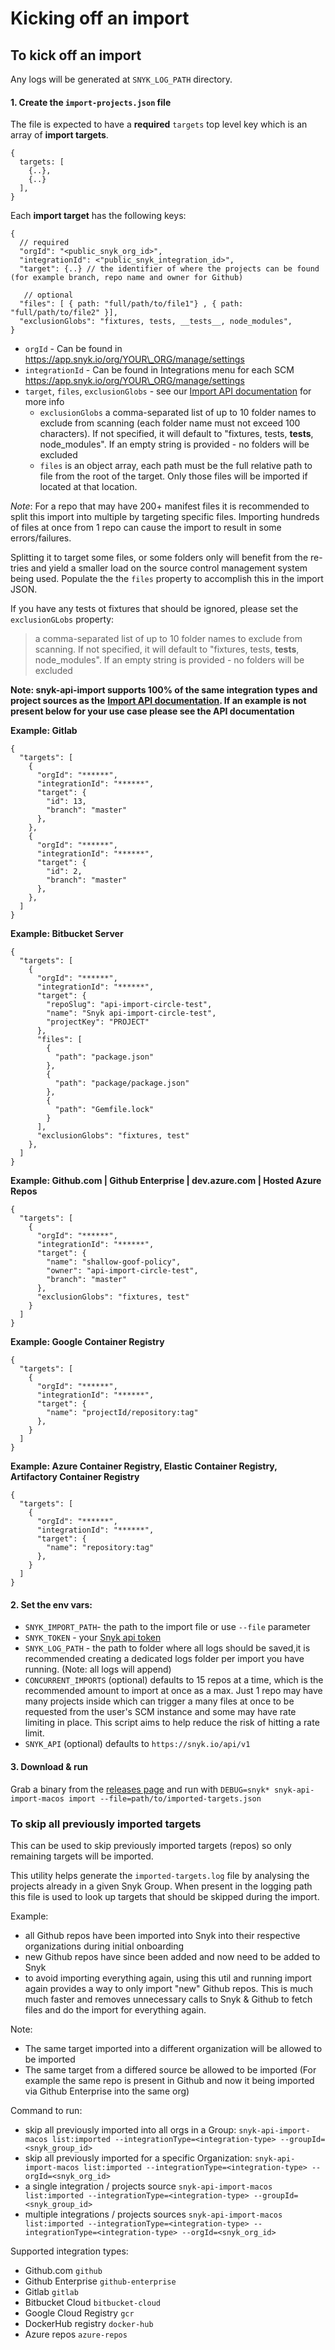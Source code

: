 # Kicking off an import

## To kick off an import

Any logs will be generated at `SNYK_LOG_PATH` directory.

#### 1. Create the `import-projects.json` file

The file is expected to have a **required** `targets` top level key which is an array of **import targets**.

```
{
  targets: [
    {..},
    {..}
  ],
}
```

Each **import target** has the following keys:

```
{
  // required
  "orgId": "<public_snyk_org_id>",
  "integrationId": <"public_snyk_integration_id>",
  "target": {..} // the identifier of where the projects can be found (for example branch, repo name and owner for Github)

   // optional
  "files": [ { path: "full/path/to/file1"} , { path: "full/path/to/file2" }],
  "exclusionGlobs": "fixtures, tests, __tests__, node_modules",
}
```

* `orgId` - Can be found in https://app.snyk.io/org/YOUR\_ORG/manage/settings
* `integrationId` - Can be found in Integrations menu for each SCM https://app.snyk.io/org/YOUR\_ORG/manage/settings
* `target`, `files`, `exclusionGlobs` - see our [Import API documentation](https://snyk.docs.apiary.io/#reference/integrations/import-projects/import) for more info
  * `exclusionGlobs` a comma-separated list of up to 10 folder names to exclude from scanning (each folder name must not exceed 100 characters). If not specified, it will default to "fixtures, tests, **tests**, node\_modules". If an empty string is provided - no folders will be excluded
  * `files` is an object array, each path must be the full relative path to file from the root of the target. Only those files will be imported if located at that location.

_Note_: For a repo that may have 200+ manifest files it is recommended to split this import into multiple by targeting specific files. Importing hundreds of files at once from 1 repo can cause the import to result in some errors/failures.

Splitting it to target some files, or some folders only will benefit from the re-tries and yield a smaller load on the source control management system being used. Populate the the `files` property to accomplish this in the import JSON.

If you have any tests ot fixtures that should be ignored, please set the `exclusionGLobs` property:

> a comma-separated list of up to 10 folder names to exclude from scanning. If not specified, it will default to "fixtures, tests, **tests**, node\_modules". If an empty string is provided - no folders will be excluded

**Note: snyk-api-import supports 100% of the same integration types and project sources as the** [**Import API documentation**](https://snyk.docs.apiary.io/#reference/integrations/import-projects/import)**. If an example is not present below for your use case please see the API documentation**

**Example: Gitlab**

```
{
  "targets": [
    {
      "orgId": "******",
      "integrationId": "******",
      "target": {
        "id": 13,
        "branch": "master"
      },
    },
    {
      "orgId": "******",
      "integrationId": "******",
      "target": {
        "id": 2,
        "branch": "master"
      },
    },
  ]
}
```

**Example: Bitbucket Server**

```
{
  "targets": [
    {
      "orgId": "******",
      "integrationId": "******",
      "target": {
        "repoSlug": "api-import-circle-test",
        "name": "Snyk api-import-circle-test",
        "projectKey": "PROJECT"
      },
      "files": [
        {
          "path": "package.json"
        },
        {
          "path": "package/package.json"
        },
        {
          "path": "Gemfile.lock"
        }
      ],
      "exclusionGlobs": "fixtures, test"
    },
  ]
}
```

**Example: Github.com | Github Enterprise | dev.azure.com | Hosted Azure Repos**

```
{
  "targets": [
    {
      "orgId": "******",
      "integrationId": "******",
      "target": {
        "name": "shallow-goof-policy",
        "owner": "api-import-circle-test",
        "branch": "master"
      },
      "exclusionGlobs": "fixtures, test"
    }
  ]
}
```

**Example: Google Container Registry**

```
{
  "targets": [
    {
      "orgId": "******",
      "integrationId": "******",
      "target": {
        "name": "projectId/repository:tag"
      },
    }
  ]
}
```

**Example: Azure Container Registry, Elastic Container Registry, Artifactory Container Registry**

```
{
  "targets": [
    {
      "orgId": "******",
      "integrationId": "******",
      "target": {
        "name": "repository:tag"
      },
    }
  ]
}
```

#### 2. Set the env vars:

* `SNYK_IMPORT_PATH`- the path to the import file or use `--file` parameter
* `SNYK_TOKEN` - your [Snyk api token](https://app.snyk.io/account)
* `SNYK_LOG_PATH` - the path to folder where all logs should be saved,it is recommended creating a dedicated logs folder per import you have running. (Note: all logs will append)
* `CONCURRENT_IMPORTS` (optional) defaults to 15 repos at a time, which is the recommended amount to import at once as a max. Just 1 repo may have many projects inside which can trigger a many files at once to be requested from the user's SCM instance and some may have rate limiting in place. This script aims to help reduce the risk of hitting a rate limit.
* `SNYK_API` (optional) defaults to `https://snyk.io/api/v1`

#### 3. Download & run

Grab a binary from the [releases page](https://github.com/snyk-tech-services/snyk-api-import/releases) and run with `DEBUG=snyk* snyk-api-import-macos import --file=path/to/imported-targets.json`

### To skip all previously imported targets

This can be used to skip previously imported targets (repos) so only remaining targets will be imported.

This utility helps generate the `imported-targets.log` file by analysing the projects already in a given Snyk Group. When present in the logging path this file is used to look up targets that should be skipped during the import.

Example:

* all Github repos have been imported into Snyk into their respective organizations during initial onboarding
* new Github repos have since been added and now need to be added to Snyk
* to avoid importing everything again, using this util and running import again provides a way to only import "new" Github repos. This is much much faster and removes unnecessary calls to Snyk & Github to fetch files and do the import for everything again.

Note:

* The same target imported into a different organization will be allowed to be imported
* The same target from a differed source be allowed to be imported (For example the same repo is present in Github and now it being imported via Github Enterprise into the same org)

Command to run:

* skip all previously imported into all orgs in a Group: `snyk-api-import-macos list:imported --integrationType=<integration-type> --groupId=<snyk_group_id>`
* skip all previously imported for a specific Organization: `snyk-api-import-macos list:imported --integrationType=<integration-type> --orgId=<snyk_org_id>`
* a single integration / projects source `snyk-api-import-macos list:imported --integrationType=<integration-type> --groupId=<snyk_group_id>`
* multiple integrations / projects sources `snyk-api-import-macos list:imported --integrationType=<integration-type> --integrationType=<integration-type> --orgId=<snyk_org_id>`

Supported integration types:

* Github.com `github`
* Github Enterprise `github-enterprise`
* Gitlab `gitlab`
* Bitbucket Cloud `bitbucket-cloud`
* Google Cloud Registry `gcr`
* DockerHub registry `docker-hub`
* Azure repos `azure-repos`
